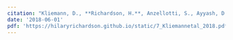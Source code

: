 ```yaml
---
citation: "Kliemann, D., **Richardson, H.**, Anzellotti, S., Ayyash, D., Haskins, A., Gabrieli, J., Saxe, R. (2018). Cortical responses to dynamic emotional facial expressions generalize across stimuli, and are sensitive to task-relevance, in adults with and without Autism. <i>Cortex, 103</i>, 24-43."
date: '2018-06-01'
pdf: 'https://hilaryrichardson.github.io/static/7_Kliemannetal_2018.pdf'
---
```

